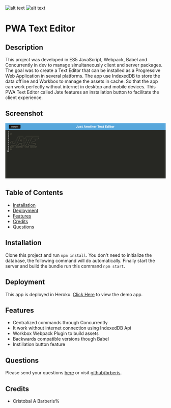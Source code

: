 [comment]: <> (This readme was created by Nodinq Readme Generator)
![alt text](https://img.shields.io/badge/License-MIT-brightgreen)
![alt text](https://img.shields.io/badge/Ver.-1.0.0-blue)

# PWA Text Editor


## Description

This project was developed in ES5 JavaScript, Webpack, Babel and Concurrently in dev to manage simultaneously client and server packages. The goal was to create a Text Editor that can be installed as a Progressive Web Application in several platforms.
The app use IndexedDB to store the data offline and Workbox to manage the assets in cache. So that the app can work perfectly without internet in desktop and mobile devices.
This PWA Text Editor called Jate features an installation button to facilitate the client experience.

## Screenshot

![alt screenshot](https://github.com/brberis/pwa-text-editor-offline-crud/raw/main/assets/images/web.png)

## Table of Contents

- [Installation](#installation)
- [Deployment](#deployment)
- [Features](#features)
- [Credits](#credits)
- [Questions](#questions)

## Installation

Clone this project and run `npm install`. You don't need to initialize the database, the following command will do automatically. Finally start the server and build the bundle run this command `npm start`.

## Deployment

This app is deployed in Heroku.
[Click Here](https://pwa-text-editor-offline-crud.herokuapp.com) to view the demo app.


## Features

- Centralized commands through Concurrently
- It work without internet connection using IndexedDB Api
- Workbox Webpack Plugin to build assets
- Backwards compatible versions though Babel
- Instillation button feature

## Questions

Please send your questions [here](mailto:cristobal@barberis.com?subject=[GitHub]%20PWA%20Text%20Editor) or visit [github/brberis](https://github.com/brberis).

## Credits

* Cristobal A Barberis%  
